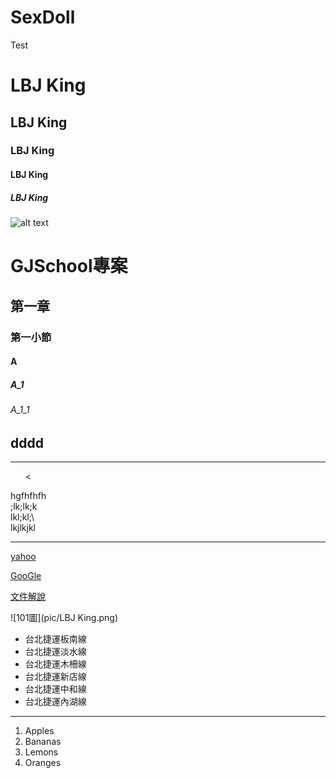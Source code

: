 # SexDoll
Test
# LBJ King
## LBJ King
### LBJ King
#### LBJ King
##### LBJ King


![alt text](http://url/to/[https://github.com/Baller0allen/SexDoll/blob/main/pic/LBJ%20King.png])

# GJSchool專案
## 第一章
### 第一小節
#### A
##### A_1
###### A_1_1
## dddd

<hr>
  <ul>
     <
  </ul> hgfhfhfh<br>
   ;lk;lk;k<br>
   lkl;kl;\<br>
   lkjlkjkl<br>

<hr>

[yahoo](http://tw.yahoo.com)

[GooGle](http://www.google.com)



[文件解說](doc/index.html)

![101圖](pic/LBJ King.png)</a>

<ul type="disk">
<li>台北捷運板南線</li>
<li>台北捷運淡水線</li>
<li>台北捷運木柵線</li>
<li>台北捷運新店線</li>
<li>台北捷運中和線</li>
<li>台北捷運內湖線</li>
</ul>

<hr>
<ol type="1">
<li>Apples</li>
<li>Bananas</li>
<li>Lemons</li>
<li>Oranges</li>
</ol>
